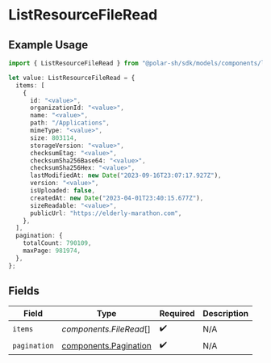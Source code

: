 # ListResourceFileRead

## Example Usage

```typescript
import { ListResourceFileRead } from "@polar-sh/sdk/models/components/listresourcefileread.js";

let value: ListResourceFileRead = {
  items: [
    {
      id: "<value>",
      organizationId: "<value>",
      name: "<value>",
      path: "/Applications",
      mimeType: "<value>",
      size: 803114,
      storageVersion: "<value>",
      checksumEtag: "<value>",
      checksumSha256Base64: "<value>",
      checksumSha256Hex: "<value>",
      lastModifiedAt: new Date("2023-09-16T23:07:17.927Z"),
      version: "<value>",
      isUploaded: false,
      createdAt: new Date("2023-04-01T23:40:15.677Z"),
      sizeReadable: "<value>",
      publicUrl: "https://elderly-marathon.com",
    },
  ],
  pagination: {
    totalCount: 790109,
    maxPage: 981974,
  },
};
```

## Fields

| Field                                                          | Type                                                           | Required                                                       | Description                                                    |
| -------------------------------------------------------------- | -------------------------------------------------------------- | -------------------------------------------------------------- | -------------------------------------------------------------- |
| `items`                                                        | *components.FileRead*[]                                        | :heavy_check_mark:                                             | N/A                                                            |
| `pagination`                                                   | [components.Pagination](../../models/components/pagination.md) | :heavy_check_mark:                                             | N/A                                                            |